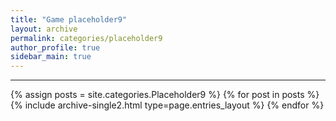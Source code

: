 ```yaml
---
title: "Game placeholder9"
layout: archive
permalink: categories/placeholder9
author_profile: true
sidebar_main: true
---
```


<!-- 공백이 포함되어 있는 카테고리 이름의 경우 site.categories['a b c'] 이런식으로! -->

***

{% assign posts = site.categories.Placeholder9 %}
{% for post in posts %} {% include archive-single2.html type=page.entries_layout %} {% endfor %}